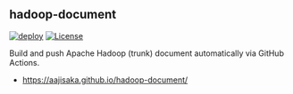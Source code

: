 ## hadoop-document

[![deploy](https://github.com/aajisaka/hadoop-document/actions/workflows/deploy.yml/badge.svg)](https://github.com/aajisaka/hadoop-document/actions/workflows/deploy.yml)
[![License](http://img.shields.io/:license-Apache_v2-blue.svg)](https://github.com/aajisaka/hadoop-document/blob/master/LICENSE)

Build and push Apache Hadoop (trunk) document automatically via GitHub Actions.

* https://aajisaka.github.io/hadoop-document/

